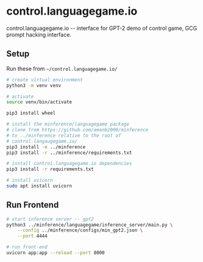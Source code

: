# control.languagegame.io

control.languagegame.io -- interface for GPT-2 demo of control game, GCG prompt hacking interface. 

## Setup
Run these from `~/control.languagegame.io/`
```bash
# create virtual environment 
python3 -m venv venv 

# activate 
source venv/bin/activate 

pip3 install wheel 

# install the minference/languagegame package 
# clone from https://github.com/amanb2000/minference
# to ../minference relative to the root of 
# control.langaugegame.io/
pip3 install -e ../minference 
pip3 install -r ../minference/requirements.txt

# install control.languagegame.io dependencies
pip3 install -r requirements.txt

# install uvicorn 
sudo apt install uvicorn
```


## Run Frontend
```bash 
# start inference server -- gpt2 
python3 ../minference/languagegame/inference_server/main.py \
	--config ../minference/configs/min_gpt2.json \
	--port 4444

# run front-end 
uvicorn app:app --reload --port 8000
```
